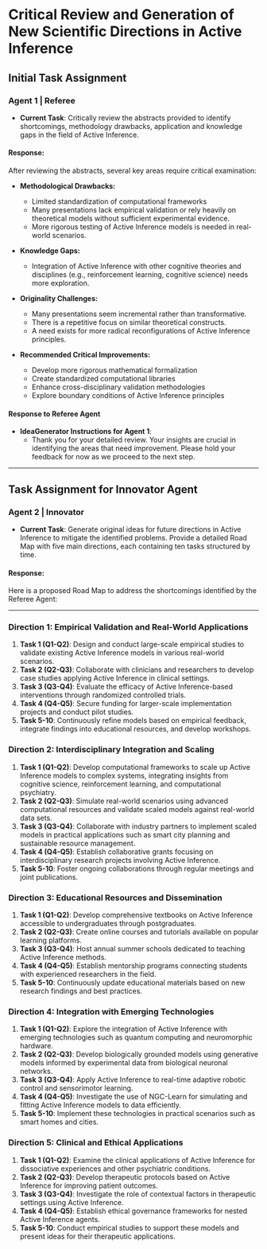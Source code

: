 # Critical Review and Generation of New Scientific Directions in Active Inference

## Initial Task Assignment

### Agent 1 | Referee
- **Current Task**: Critically review the abstracts provided to identify shortcomings, methodology drawbacks, application and knowledge gaps in the field of Active Inference.

#### Response:
After reviewing the abstracts, several key areas require critical examination:

- **Methodological Drawbacks:**
  - Limited standardization of computational frameworks
  - Many presentations lack empirical validation or rely heavily on theoretical models without sufficient experimental evidence.
  - More rigorous testing of Active Inference models is needed in real-world scenarios.

- **Knowledge Gaps:**
  - Integration of Active Inference with other cognitive theories and disciplines (e.g., reinforcement learning, cognitive science) needs more exploration.

- **Originality Challenges:**
  - Many presentations seem incremental rather than transformative.
  - There is a repetitive focus on similar theoretical constructs.
  - A need exists for more radical reconfigurations of Active Inference principles.

- **Recommended Critical Improvements:**
  - Develop more rigorous mathematical formalization
  - Create standardized computational libraries
  - Enhance cross-disciplinary validation methodologies
  - Explore boundary conditions of Active Inference principles

#### Response to Referee Agent
- **IdeaGenerator Instructions for Agent 1**:
  - Thank you for your detailed review. Your insights are crucial in identifying the areas that need improvement. Please hold your feedback for now as we proceed to the next step.

---

## Task Assignment for Innovator Agent

### Agent 2 | Innovator
- **Current Task**: Generate original ideas for future directions in Active Inference to mitigate the identified problems. Provide a detailed Road Map with five main directions, each containing ten tasks structured by time.

#### Response:
Here is a proposed Road Map to address the shortcomings identified by the Referee Agent:

---

### Direction 1: Empirical Validation and Real-World Applications
1. **Task 1 (Q1-Q2)**: Design and conduct large-scale empirical studies to validate existing Active Inference models in various real-world scenarios.
2. **Task 2 (Q2-Q3)**: Collaborate with clinicians and researchers to develop case studies applying Active Inference in clinical settings.
3. **Task 3 (Q3-Q4)**: Evaluate the efficacy of Active Inference-based interventions through randomized controlled trials.
4. **Task 4 (Q4-Q5)**: Secure funding for larger-scale implementation projects and conduct pilot studies.
5. **Task 5-10**: Continuously refine models based on empirical feedback, integrate findings into educational resources, and develop workshops.

### Direction 2: Interdisciplinary Integration and Scaling
1. **Task 1 (Q1-Q2)**: Develop computational frameworks to scale up Active Inference models to complex systems, integrating insights from cognitive science, reinforcement learning, and computational psychiatry.
2. **Task 2 (Q2-Q3)**: Simulate real-world scenarios using advanced computational resources and validate scaled models against real-world data sets.
3. **Task 3 (Q3-Q4)**: Collaborate with industry partners to implement scaled models in practical applications such as smart city planning and sustainable resource management.
4. **Task 4 (Q4-Q5)**: Establish collaborative grants focusing on interdisciplinary research projects involving Active Inference.
5. **Task 5-10**: Foster ongoing collaborations through regular meetings and joint publications.

### Direction 3: Educational Resources and Dissemination
1. **Task 1 (Q1-Q2)**: Develop comprehensive textbooks on Active Inference accessible to undergraduates through postgraduates.
2. **Task 2 (Q2-Q3)**: Create online courses and tutorials available on popular learning platforms.
3. **Task 3 (Q3-Q4)**: Host annual summer schools dedicated to teaching Active Inference methods.
4. **Task 4 (Q4-Q5)**: Establish mentorship programs connecting students with experienced researchers in the field.
5. **Task 5-10**: Continuously update educational materials based on new research findings and best practices.

### Direction 4: Integration with Emerging Technologies
1. **Task 1 (Q1-Q2)**: Explore the integration of Active Inference with emerging technologies such as quantum computing and neuromorphic hardware.
2. **Task 2 (Q2-Q3)**: Develop biologically grounded models using generative models informed by experimental data from biological neuronal networks.
3. **Task 3 (Q3-Q4)**: Apply Active Inference to real-time adaptive robotic control and sensorimotor learning.
4. **Task 4 (Q4-Q5)**: Investigate the use of NGC-Learn for simulating and fitting Active Inference models to data efficiently.
5. **Task 5-10**: Implement these technologies in practical scenarios such as smart homes and cities.

### Direction 5: Clinical and Ethical Applications
1. **Task 1 (Q1-Q2)**: Examine the clinical applications of Active Inference for dissociative experiences and other psychiatric conditions.
2. **Task 2 (Q2-Q3)**: Develop therapeutic protocols based on Active Inference for improving patient outcomes.
3. **Task 3 (Q3-Q4)**: Investigate the role of contextual factors in therapeutic settings using Active Inference.
4. **Task 4 (Q4-Q5)**: Establish ethical governance frameworks for nested Active Inference agents.
5. **Task 5-10**: Conduct empirical studies to support these models and present ideas for their therapeutic applications.
